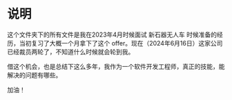 # 说明

这个文件夹下的所有文件是我在2023年4月时候面试 新石器无人车 时候准备的经历，当初复习了大概一个月拿下了这个 offer。现在（2024年6月16日）这家公司已经裁员两轮了，不知道什么时候就会轮到我。

借这个机会，也是总结下这么多年，我作为一个软件开发工程师，真正的技能，能解决的问题有哪些。

加油！
